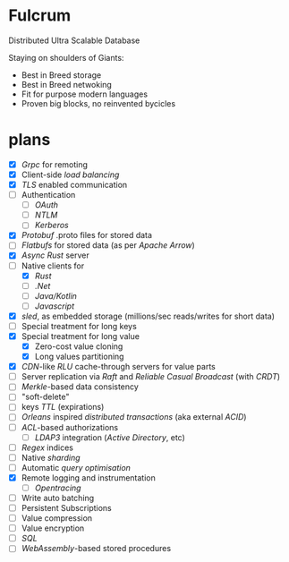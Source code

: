 # Fulcrum
Distributed Ultra Scalable Database 

Staying on shoulders of Giants:
- Best in Breed storage
- Best in Breed netwoking
- Fit for purpose modern languages
- Proven big blocks, no reinvented bycicles

# plans

- [x] *Grpc* for remoting
- [x] Client-side *load balancing*
- [x] *TLS* enabled communication
- [ ] Authentication
  - [ ] *OAuth*
  - [ ] *NTLM*
  - [ ] *Kerberos*
- [x] *Protobuf* .proto files for stored data
- [ ] *Flatbufs* for stored data (as per *Apache Arrow*)
- [x] *Async Rust* server
- [ ] Native clients for 
  - [x] *Rust*
  - [ ] *.Net*
  - [ ] *Java/Kotlin*
  - [ ] *Javascript*
- [x] *sled*, as embedded storage (millions/sec reads/writes for short data)
- [ ] Special treatment for long keys
- [x] Special treatment for long value 
  - [x] Zero-cost value cloning
  - [x] Long values partitioning 
- [x] *CDN*-like *RLU* cache-through servers for value parts
- [ ] Server replication via *Raft* and _Reliable Casual Broadcast_ (with *CRDT*)
- [ ] *Merkle*-based data consistency
- [ ] "soft-delete" 
- [ ] keys *TTL* (expirations)
- [ ] *Orleans* inspired *distributed transactions* (aka external *ACID*) 
- [ ] *ACL*-based authorizations
  - [ ] *LDAP3* integration (*Active Directory*, etc)
- [ ] *Regex* indices
- [ ] Native *sharding*
- [ ] Automatic *query optimisation*
- [x] Remote logging and instrumentation 
  - [ ] *Opentracing* 
- [ ] Write auto batching
- [ ] Persistent Subscriptions
- [ ] Value compression
- [ ] Value encryption
- [ ] *SQL*
- [ ] *WebAssembly*-based stored procedures
